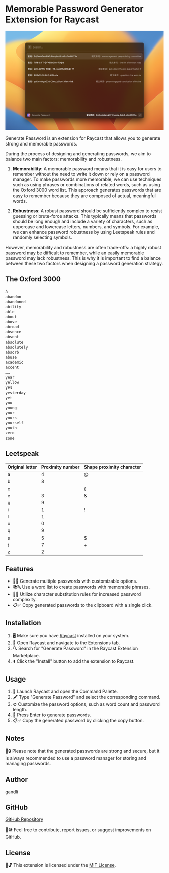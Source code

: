 # Memorable Password Generator Extension for Raycast

![screenshot](./metadata/generate-password-03.png)

Generate Password is an extension for Raycast that allows you to generate strong and memorable passwords.

During the process of designing and generating passwords, we aim to balance two main factors: memorability and robustness.

1. **Memorability**: A memorable password means that it is easy for users to remember without the need to write it down or rely on a password manager. To make passwords more memorable, we can use techniques such as using phrases or combinations of related words, such as using the Oxford 3000 word list. This approach generates passwords that are easy to remember because they are composed of actual, meaningful words.

2. **Robustness**: A robust password should be sufficiently complex to resist guessing or brute-force attacks. This typically means that passwords should be long enough and include a variety of characters, such as uppercase and lowercase letters, numbers, and symbols. For example, we can enhance password robustness by using Leetspeak rules and randomly selecting symbols.

However, memorability and robustness are often trade-offs: a highly robust password may be difficult to remember, while an easily memorable password may lack robustness. This is why it is important to find a balance between these two factors when designing a password generation strategy.

## The Oxford 3000

```
a
abandon
abandoned
ability
able
about
above
abroad
absence
absent
absolute
absolutely
absorb
abuse
academic
accent
……
year
yellow
yes
yesterday
yet
you
young
your
yours
yourself
youth
zero
zone
```

## Leetspeak

Original letter | Proximity number | Shape proximity character
---------|----------|----------
a        | 4        | @
b        | 8        |
c        |          | (
e        | 3        | &
g        | 9        | 
i        | 1        | !
l        | 1        | |
o        | 0        |
q        | 9        |
s        | 5        | $
t        | 7        | +
z        | 2        | 

## Features

- 🔄🔢 Generate multiple passwords with customizable options.
- 📚🔤 Use a word list to create passwords with memorable phrases.
- 🔄✨ Utilize character substitution rules for increased password complexity.
- 📋✅ Copy generated passwords to the clipboard with a single click.

## Installation

1. 🖥️ Make sure you have [Raycast](https://www.raycast.com) installed on your system.
2. 📂 Open Raycast and navigate to the Extensions tab.
3. 🔍 Search for "Generate Password" in the Raycast Extension Marketplace.
4. ⬇️ Click the "Install" button to add the extension to Raycast.

## Usage

1. 🚀 Launch Raycast and open the Command Palette.
2. 🖋️ Type "Generate Password" and select the corresponding command.
3. ⚙️ Customize the password options, such as word count and password length.
4. 🔑 Press Enter to generate passwords.
5. 📋✅ Copy the generated password by clicking the copy button.

## Notes

📝🔒 Please note that the generated passwords are strong and secure, but it is always recommended to use a password manager for storing and managing passwords.

## Author

gandli

## GitHub

[GitHub Repository](https://github.com/gandli/generate-password-raycast-extension)

🐞🛠️ Feel free to contribute, report issues, or suggest improvements on GitHub.

## License

📜🔓 This extension is licensed under the [MIT License](https://opensource.org/licenses/MIT).

